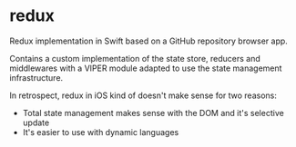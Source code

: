 # redux

Redux implementation in Swift based on a GitHub repository browser app. 

Contains a custom implementation of the state store, reducers and middlewares with a VIPER module adapted to use the state management infrastructure.

In retrospect, redux in iOS kind of doesn't make sense for two reasons:
- Total state management makes sense with the DOM and it's selective update
- It's easier to use with dynamic languages
